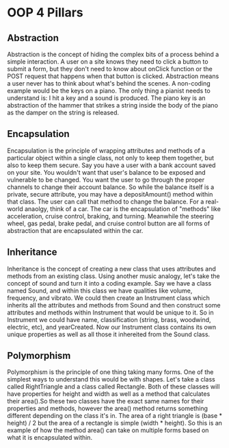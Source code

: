 # OOP 4 Pillars
## Abstraction
Abstraction is the concept of hiding the complex bits of a process behind a simple interaction. A user on a site knows they need to click a button to submit a form, but they don't need to know about onClick function or the POST request that happens when that button is clicked. Abstraction means a user never has to think about what's behind the scenes.
A non-coding example would be the keys on a piano. The only thing a pianist needs to understand is: I hit a key and a sound is produced. The piano key is an abstraction of the hammer that strikes a string inside the body of the piano as the damper on the string is released.

## Encapsulation
Encapsulation is the principle of wrapping attributes and methods of a particular object within a single class, not only to keep them together, but also to keep them secure. Say you have a user with a bank account saved on your site. You wouldn't want that user's balance to be exposed and vulnerable to be changed. You want the user to go through the proper channels to change their account balance. So while the balance itself is a private, secure attribute, you may have a depositAmount() method within that class. The user can call that method to change the balance.
For a real-world anaolgy, think of a car. The car is the encapsulation of "methods" like acceleration, cruise control, braking, and turning. Meanwhile the steering wheel, gas pedal, brake pedal, and cruise control button are all forms of abstraction that are encapsulated within the car.

## Inheritance
Inheritance is the concept of creating a new class that uses attributes and methods from an existing class. Using another music analogy, let's take the concept of sound and turn it into a coding example. Say we have a class named Sound, and within this class we have qualities like volume, frequency, and vibrato. We could then create an Instrument class which inherits all the attributes and methods from Sound and then construct some attributes and methods within Instrument that would be unique to it. So in Instrument we could have name, classification (string, brass, woodwind, electric, etc), and yearCreated. Now our Instrument class contains its own unique properties as well as all those it inhereited from the Sound class.  

## Polymorphism
Polymorphism is the principle of one thing taking many forms. One of the simplest ways to understand this would be with shapes. Let's take a class called RightTriangle and a class called Rectangle. Both of these classes will have properties for height and width as well as a method that calculates their area().So these two classes have the exact same names for their properties and methods, however the area() method returns something different depending on the class it's in. The area of a right triangle is (base * height) / 2 but the area of a rectangle is simple (width * height). So this is an example of how the method area() can take on multiple forms based on what it is encapsulated within.
